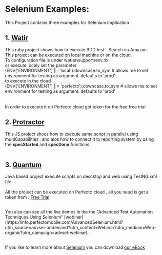 
# Selenium Examples:
This Project contains three examples for Selenium implication

## 1. [Watir](http://watir.com/)
This ruby project shows how to execute BDD test - Search on Amazon </br>
This project can be executed on local machine or on the cloud.</br>
To configuration file is under watier\support\env.rb</br>
or execute localy set the parameter </br>
    (ENV['ENVIRONMENT'] ||='local'</font>).downcase.to_sym  # allows me to set environment for testing as argument. defaults to 'prod'</br>
to execute in the cloud </br>
    (ENV['ENVIRONMENT'] ||= 'perfecto').downcase.to_sym  # allows me to set environment for testing as argument. defaults to 'prod'</br>
</br></br>
In order to execute it on Perfecto cloud get token for the free free trial </br>

## 2. [Protractor](https://www.protractortest.org/) 
This JS project shoes how to execute same script in parallel using multiCapabilities , and alos how to connect it to reporting system by using the  **specStarted** and **specDone** functions
</br>
</br>
## 3. [Quantum](https://github.com/Project-Quantum/Quantum)  </br>
Java based project execute scripts on descktop and web using TestNG.xml file 
</br>
</br>
All the project can be executed on Perfecto cloud , all you need is get a token from : [Free Trial](https://info.perfectomobile.com/Perfecto-Free-Trial.html?utm_source=ft-git?utm_content=Free_trial?utm_medium=Display?utm_campaign=free-trial)

</br>
You also can see all the live demos in the the "Advanced Test Automation Techniques Using Selenium" [webinar](https://info.perfectomobile.com/AdvancedSelenium.html?utm_source=advsel-ondemand?utm_content=Webinar?utm_medium=Web-organic?utm_campaign=advsel-webinar) .

</br>
</br>

If you like to learn more about [Selenium](https://www.seleniumhq.org/) you can download [our eBook](https://info.perfectomobile.com/IntroToSelenium.html?utm_source=i2s-git?utm_content=eBook?utm_medium=Web-organic?utm_campaign=introsel-ebook)
 </br>
</br>
 
